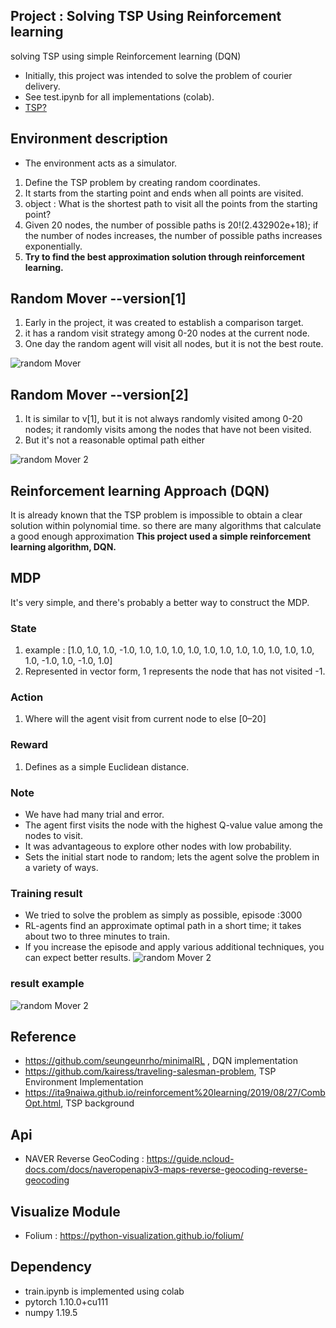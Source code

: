 ## Project : Solving TSP Using Reinforcement learning
solving TSP using simple Reinforcement learning (DQN)
+ Initially, this project was intended to solve the problem of courier delivery.
+ See test.ipynb for all implementations (colab).
+ [TSP?](https://en.wikipedia.org/wiki/Travelling_salesman_problem)

## Environment description 
+ The environment acts as a simulator.
1) Define the TSP problem by creating random coordinates.  
2) It starts from the starting point and ends when all points are visited.
3) object : What is the shortest path to visit all the points from the starting point?
4) Given 20 nodes, the number of possible paths is 20!(2.432902e+18); if the number of nodes increases, the number of possible paths increases exponentially.
5) **Try to find the best approximation solution through reinforcement learning.**



## Random Mover --version[1]
1) Early in the project, it was created to establish a comparison target.
2) it has a random visit strategy among 0-20 nodes at the current node.
3) One day the random agent will visit all nodes, but it is not the best route.

![random Mover](https://github.com/bongseokkim/shortest-path/blob/main/random_mover.gif)


## Random Mover --version[2]
1) It is similar to v[1], but it is not always randomly visited among 0-20 nodes; it randomly visits among the nodes that have not been visited.
2) But it's not a reasonable optimal path either

![random Mover 2](https://github.com/bongseokkim/shortest-path/blob/main/random_mover_version%5B2%5D/random_mover.gif)

## Reinforcement learning Approach (DQN)
It is already known that the TSP problem is impossible to obtain a clear solution within polynomial time.
so there are many algorithms that calculate a good enough approximation 
**This project used a simple reinforcement learning algorithm, DQN.**

## MDP 
It's very simple, and there's probably a better way to construct the MDP.

### State 
 1) example : [1.0, 1.0, 1.0, -1.0, 1.0, 1.0, 1.0, 1.0, 1.0, 1.0, 1.0, 1.0, 1.0, 1.0, 1.0, 1.0, -1.0, 1.0, -1.0, 1.0]
 2) Represented in vector form, 1 represents the node that has not visited -1.

### Action 
1) Where will the agent visit from current node to else [0–20]

### Reward
1) Defines as a simple Euclidean distance.

### Note
+ We have had many trial and error.
+ The agent first visits the node with the highest Q-value value among the nodes to visit.
+ It was advantageous to explore other nodes with low probability.
+ Sets the initial start node to random; lets the agent solve the problem in a variety of ways.

### Training result 
+ We tried to solve the problem as simply as possible, episode :3000 
+ RL-agents find an approximate optimal path in a short time; it takes about two to three minutes to train.
+ If you increase the episode and apply various additional techniques, you can expect better results.
![random Mover 2](https://github.com/bongseokkim/shortest-path/blob/main/DQN_agent/performence_curve.png)

### result example 
![random Mover 2](https://github.com/bongseokkim/shortest-path/blob/main/DQN_agent/DQN_agent.gif)


## Reference
+ https://github.com/seungeunrho/minimalRL , DQN implementation
+ https://github.com/kairess/traveling-salesman-problem, TSP Environment Implementation
+ https://ita9naiwa.github.io/reinforcement%20learning/2019/08/27/CombOpt.html, TSP background

## Api
+ NAVER Reverse GeoCoding : https://guide.ncloud-docs.com/docs/naveropenapiv3-maps-reverse-geocoding-reverse-geocoding

## Visualize Module
+ Folium : https://python-visualization.github.io/folium/

## Dependency
+ train.ipynb is implemented using colab
+ pytorch 1.10.0+cu111
+ numpy 1.19.5
